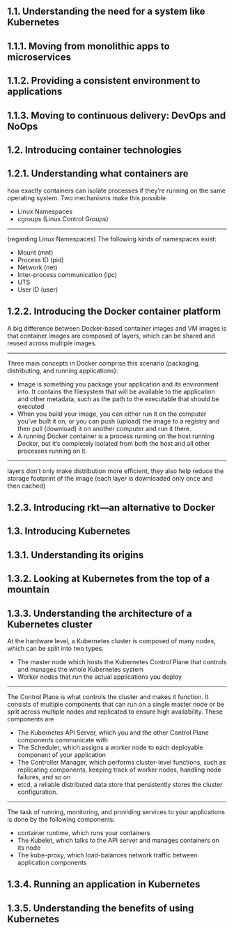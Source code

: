 ## 1.1. Understanding the need for a system like Kubernetes

## 1.1.1. Moving from monolithic apps to microservices

## 1.1.2. Providing a consistent environment to applications

## 1.1.3. Moving to continuous delivery: DevOps and NoOps

## 1.2. Introducing container technologies

## 1.2.1. Understanding what containers are

how exactly containers can isolate processes if they’re running on the same operating system. Two mechanisms make this possible.
 - Linux Namespaces
 - cgroups (Linux Control Groups)

***

(regarding Linux Namespaces) The following kinds of namespaces exist: 

- Mount (mnt)
- Process ID (pid)
- Network (net)
- Inter-process communication (ipc)
- UTS
- User ID (user)


## 1.2.2. Introducing the Docker container platform

A big difference between Docker-based container images and VM images is that container images are composed of layers, which can be shared and reused across multiple images.

***

Three main concepts in Docker comprise this scenario (packaging, distributing, and running applications):
- Image is something you package your application and its environment into. It contains the filesystem that will be available to the application and other metadata, such as the path to the executable that should be executed
- When you build your image, you can either run it on the computer you’ve built it on, or you can push (upload) the image to a registry and then pull (download) it on another computer and run it there.
- A running Docker container is a process running on the host running Docker, but it’s completely isolated from both the host and all other processes running on it.

***

layers don’t only make distribution more efficient, they also help reduce the storage footprint of the image (each layer is downloaded only once and then cached)

## 1.2.3. Introducing rkt—an alternative to Docker

## 1.3. Introducing Kubernetes

## 1.3.1. Understanding its origins

## 1.3.2. Looking at Kubernetes from the top of a mountain

## 1.3.3. Understanding the architecture of a Kubernetes cluster

At the hardware level, a Kubernetes cluster is composed of many nodes, which can be split into two types:
- The master node which hosts the Kubernetes Control Plane that controls and manages the whole Kubernetes system
- Worker nodes that run the actual applications you deploy

***

The Control Plane is what controls the cluster and makes it function. It consists of multiple components that can run on a single master node or be split across multiple nodes and replicated to ensure high availability. These components are
- The Kubernetes API Server, which you and the other Control Plane components communicate with
- The Scheduler, which assigns a worker node to each deployable component of your application
- The Controller Manager, which performs cluster-level functions, such as replicating components, keeping track of worker nodes, handling node failures, and so on
- etcd, a reliable distributed data store that persistently stores the cluster configuration.

***

The task of running, monitoring, and providing services to your applications is done by the following components:
 - container runtime, which runs your containers
 - The Kubelet, which talks to the API server and manages containers on its node
 - The kube-proxy, which load-balances network traffic between application components

## 1.3.4. Running an application in Kubernetes

## 1.3.5. Understanding the benefits of using Kubernetes
